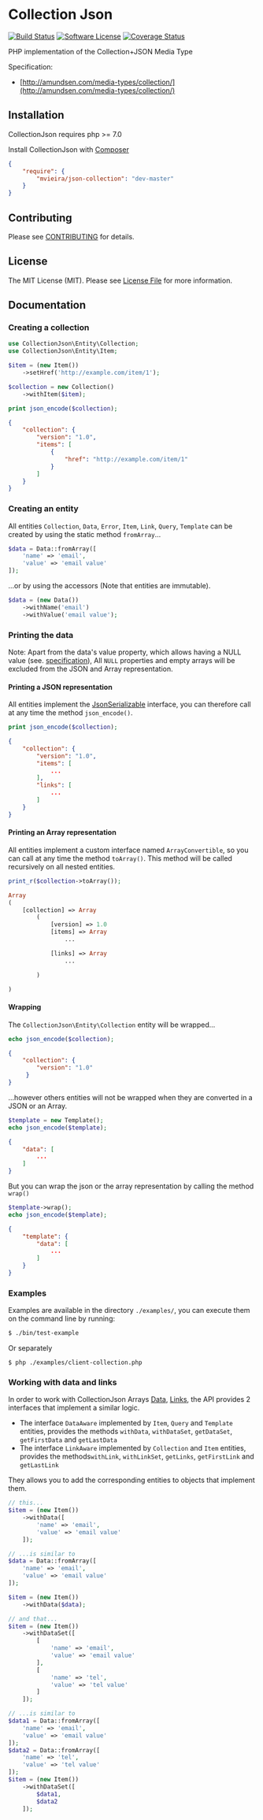 # Collection Json

[![Build Status](https://travis-ci.org/mickaelvieira/CollectionJson.svg?branch=master)](https://travis-ci.org/mickaelvieira/CollectionJson)
[![Software License](https://img.shields.io/badge/license-MIT-brightgreen.svg?style=flat-square)](https://github.com/mickaelvieira/CollectionJson/blob/master/LICENSE)
[![Coverage Status](https://coveralls.io/repos/github/mickaelvieira/CollectionJson/badge.svg?branch=master)](https://coveralls.io/github/mickaelvieira/CollectionJson?branch=master)

PHP implementation of the Collection+JSON Media Type

Specification: 
- [http://amundsen.com/media-types/collection/](http://amundsen.com/media-types/collection/)

## Installation

CollectionJson requires php >= 7.0

Install CollectionJson with [Composer](https://getcomposer.org/)

```json
{
    "require": {
        "mvieira/json-collection": "dev-master"
    }
}
```

## Contributing

Please see [CONTRIBUTING](https://github.com/mickaelvieira/CollectionJson/tree/master/CONTRIBUTING.md) for details.

## License

The MIT License (MIT). Please see [License File](https://github.com/mickaelvieira/CollectionJson/tree/master/LICENSE) for more information.

## Documentation

### Creating a collection

```php
use CollectionJson\Entity\Collection;
use CollectionJson\Entity\Item;

$item = (new Item())
    ->setHref('http://example.com/item/1');

$collection = new Collection()
    ->withItem($item);

print json_encode($collection);
```

```json
{
    "collection": {
        "version": "1.0",
        "items": [
            {
                "href": "http://example.com/item/1"
            }
        ]
    }
}
```

### Creating an entity

All entities ```Collection```, ```Data```, ```Error```, ```Item```, ```Link```, ```Query```, ```Template``` can be created by using the static method ```fromArray```...

```php
$data = Data::fromArray([
    'name' => 'email',
    'value' => 'email value'
]);
```

...or by using the accessors (Note that entities are immutable).

```php
$data = (new Data())
    ->withName('email')
    ->withValue('email value');
```

### Printing the data

Note: Apart from the data's value property, which allows having a NULL value (see. [specification](http://amundsen.com/media-types/collection/format/#properties-value)), All ```NULL``` properties and empty arrays will be excluded from the JSON and Array representation.

#### Printing a JSON representation

All entities implement the [JsonSerializable](http://php.net/manual/en/class.jsonserializable.php) interface,
you can therefore call at any time the method ```json_encode()```.

```php
print json_encode($collection);
```

```json
{
    "collection": {
        "version": "1.0",
        "items": [
            ...
        ],
        "links": [
            ...
        ]
    }
}
```

#### Printing an Array representation

All entities implement a custom interface named ```ArrayConvertible```, so you can call at any time the method ```toArray()```.
This method will be called recursively on all nested entities.

```php
print_r($collection->toArray());
```

```php
Array
(
    [collection] => Array
        (
            [version] => 1.0
            [items] => Array
                ...

            [links] => Array
                ...

        )

)
```

#### Wrapping

The ```CollectionJson\Entity\Collection``` entity will be wrapped...

```php
echo json_encode($collection);
```

```json
{
    "collection": {
        "version": "1.0"
     }
}
```
...however others entities will not be wrapped when they are converted in a JSON or an Array.

```php
$template = new Template();
echo json_encode($template);
```

```json
{
    "data": [
        ...
    ]
}
```

But you can wrap the json or the array representation by calling the method ```wrap()```

```php
$template->wrap();
echo json_encode($template);
```

```json
{
    "template": {
        "data": [
            ...
        ]
    }
}
```

### Examples

Examples are available in the directory ```./examples/```, you can execute them on the command line by running:

```sh
$ ./bin/test-example
```

Or separately
```
$ php ./examples/client-collection.php
```

### Working with data and links

In order to work with CollectionJson Arrays [Data](http://amundsen.com/media-types/collection/format/#arrays-data), [Links](http://amundsen.com/media-types/collection/format/#arrays-links), the API provides 2 interfaces that implement a similar logic.

- The interface ```DataAware``` implemented by ```Item```, ```Query``` and ```Template``` entities,
provides the methods ```withData```, ```withDataSet```, ```getDataSet```, ```getFirstData``` and ```getLastData```
- The interface ```LinkAware``` implemented by ```Collection``` and ```Item``` entities,
provides the methods```withLink```, ```withLinkSet```, ```getLinks```, ```getFirstLink``` and ```getLastLink```

They allows you to add the corresponding entities to objects that implement them.

```php
// this...
$item = (new Item())
    ->withData([
        'name' => 'email',
        'value' => 'email value'
    ]);

// ...is similar to 
$data = Data::fromArray([
    'name' => 'email',
    'value' => 'email value'
]);

$item = (new Item())
    ->withData($data);

// and that...
$item = (new Item())
    ->withDataSet([
        [
            'name' => 'email',
            'value' => 'email value'
        ],
        [
            'name' => 'tel',
            'value' => 'tel value'
        ]
    ]);

// ...is similar to 
$data1 = Data::fromArray([
    'name' => 'email',
    'value' => 'email value'
]);
$data2 = Data::fromArray([
    'name' => 'tel',
    'value' => 'tel value'
]);
$item = (new Item())
    ->withDataSet([
        $data1,
        $data2
    ]);
```

